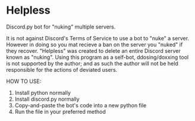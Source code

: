 # Helpless
Discord.py bot for "nuking" multiple servers.

It is not against Discord's Terms of Service to use a bot to "nuke" a server. However in doing so you mat recieve a ban on the server you "nuked" if they recover.
"Helpless" was created to delete an entire Discord server known as "nuking". Using this program as a self-bot, ddosing/doxxing tool is not supported by the author; and as such the author will not be held responsible for the actions of deviated users.

HOW TO USE:
1. Install python normally
2. Install discord.py normally
3. Copy-and-paste the bot's code into a new python file
4. Run the file in your preferred method
